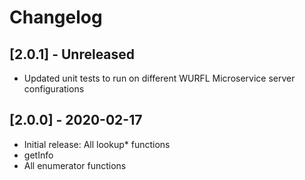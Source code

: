 # Changelog

## [2.0.1] - Unreleased
- Updated unit tests to run on different WURFL Microservice server configurations

## [2.0.0] - 2020-02-17
- Initial release: All lookup* functions
- getInfo
- All enumerator functions
